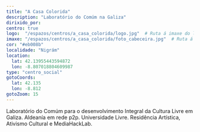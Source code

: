 ```yaml
---
title: "A Casa Colorida"
description: "Laboratório do Comúm na Galiza"
dirixido_por:
centro: true
logo:  "/espazos/centros/a_casa_colorida/logo.jpg"  # Ruta á imaxe do logo
imaxe: "/espazos/centros/a_casa_colorida/foto_cabeceira.jpg"  # Ruta á imaxe de fondo
cor: "#eb008b"
localidade: "Nigrám"
location:
  lat: 42.13955443594872
  lon: -8.807018804609987
type: "centro_social"
gotoCoords:
  lat: 42.135
  lon: -8.812
gotoZoom: 15
---
```

Laboratório do Comúm para o desenvolvimento Integral da Cultura Livre em Galiza. Aldeanía em rede p2p. Universidade Livre. Residência Artística, Ativismo Cultural e MediaHackLab.